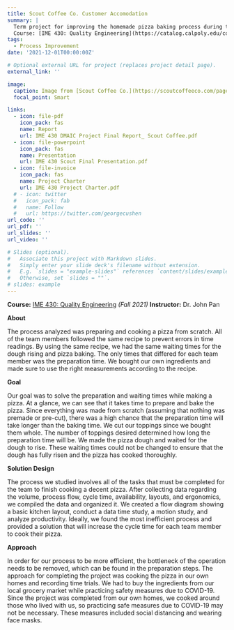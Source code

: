 ```yaml
---
title: Scout Coffee Co. Customer Accomodation
summary: |
  Term project for improving the homemade pizza baking process during the COVID-19 pandemic. 
  Course: [IME 430: Quality Engineering](https://catalog.calpoly.edu/coursesaz/ime/#:~:text=IME%C2%A0430.%20Quality%20Engineering)
tags:
  - Process Improvement
date: '2021-12-01T00:00:00Z'

# Optional external URL for project (replaces project detail page).
external_link: ''

image:
  caption: Image from [Scout Coffee Co.](https://scoutcoffeeco.com/pages/foothill)
  focal_point: Smart

links:
  - icon: file-pdf
    icon_pack: fas
    name: Report
    url: IME 430 DMAIC Project Final Report_ Scout Coffee.pdf
  - icon: file-powerpoint
    icon_pack: fas
    name: Presentation
    url: IME 430 Scout Final Presentation.pdf
  - icon: file-invoice
    icon_pack: fas
    name: Project Charter
    url: IME 430 Project Charter.pdf
  # - icon: twitter
  #   icon_pack: fab
  #   name: Follow
  #   url: https://twitter.com/georgecushen
url_code: ''
url_pdf: ''
url_slides: ''
url_video: ''

# Slides (optional).
#   Associate this project with Markdown slides.
#   Simply enter your slide deck's filename without extension.
#   E.g. `slides = "example-slides"` references `content/slides/example-slides.md`.
#   Otherwise, set `slides = ""`.
# slides: example
---
```


**Course:** [IME 430: Quality Engineering](https://catalog.calpoly.edu/coursesaz/ime/#:~:text=IME%C2%A0430.%20Quality%20Engineering) *(Fall 2021)*
**Instructor:** Dr. John Pan

**About**

The process analyzed was preparing and cooking a pizza from scratch. All of the team
members followed the same recipe to prevent errors in time readings. By using
the same recipe, we had the same waiting times for the dough rising and pizza baking. The
only times that differed for each team member was the preparation time. We bought our own ingredients and made sure to use the right measurements according to the recipe.

**Goal**

Our goal was to solve the preparation and waiting times while making a pizza. At a glance, we
can see that it takes time to prepare and bake the pizza. Since everything was made from scratch (assuming that nothing was premade or pre-cut), there was a high chance that the
preparation time will take longer than the baking time. We cut our toppings since we
bought them whole. The number of toppings desired determined how long the
preparation time will be. We made the pizza dough and waited for the dough to rise. These waiting times could not be changed to ensure that the dough has fully risen and the pizza has cooked thoroughly.

**Solution Design**

The process we studied involves all of the tasks that must be completed for the team to
finish cooking a decent pizza. After collecting data regarding the volume, process flow, cycle
time, availability, layouts, and ergonomics, we compiled the data and organized it. We created a flow diagram showing a basic kitchen layout, conduct a data time study, a motion
study, and analyze productivity. Ideally, we found the most inefficient process and provided a solution that will increase the cycle time for each team member to cook their pizza.

**Approach**

In order for our process to be more efficient, the bottleneck of the operation needs to be removed,
which can be found in the preparation steps. The approach for completing the project was cooking the pizza in our own homes and recording time trials. We had to buy the ingredients from our local grocery market while practicing safety measures due to COVID-19. Since the project was completed from our own homes, we cooked around those who lived with us, so practicing safe measures due to COVID-19 may not be necessary. These measures included social distancing and wearing face masks. 

